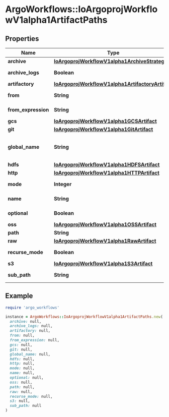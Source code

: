 # ArgoWorkflows::IoArgoprojWorkflowV1alpha1ArtifactPaths

## Properties

| Name | Type | Description | Notes |
| ---- | ---- | ----------- | ----- |
| **archive** | [**IoArgoprojWorkflowV1alpha1ArchiveStrategy**](IoArgoprojWorkflowV1alpha1ArchiveStrategy.md) |  | [optional] |
| **archive_logs** | **Boolean** | ArchiveLogs indicates if the container logs should be archived | [optional] |
| **artifactory** | [**IoArgoprojWorkflowV1alpha1ArtifactoryArtifact**](IoArgoprojWorkflowV1alpha1ArtifactoryArtifact.md) |  | [optional] |
| **from** | **String** | From allows an artifact to reference an artifact from a previous step | [optional] |
| **from_expression** | **String** | FromExpression, if defined, is evaluated to specify the value for the artifact | [optional] |
| **gcs** | [**IoArgoprojWorkflowV1alpha1GCSArtifact**](IoArgoprojWorkflowV1alpha1GCSArtifact.md) |  | [optional] |
| **git** | [**IoArgoprojWorkflowV1alpha1GitArtifact**](IoArgoprojWorkflowV1alpha1GitArtifact.md) |  | [optional] |
| **global_name** | **String** | GlobalName exports an output artifact to the global scope, making it available as &#39;{{io.argoproj.workflow.v1alpha1.outputs.artifacts.XXXX}} and in workflow.status.outputs.artifacts | [optional] |
| **hdfs** | [**IoArgoprojWorkflowV1alpha1HDFSArtifact**](IoArgoprojWorkflowV1alpha1HDFSArtifact.md) |  | [optional] |
| **http** | [**IoArgoprojWorkflowV1alpha1HTTPArtifact**](IoArgoprojWorkflowV1alpha1HTTPArtifact.md) |  | [optional] |
| **mode** | **Integer** | mode bits to use on this file, must be a value between 0 and 0777 set when loading input artifacts. | [optional] |
| **name** | **String** | name of the artifact. must be unique within a template&#39;s inputs/outputs. |  |
| **optional** | **Boolean** | Make Artifacts optional, if Artifacts doesn&#39;t generate or exist | [optional] |
| **oss** | [**IoArgoprojWorkflowV1alpha1OSSArtifact**](IoArgoprojWorkflowV1alpha1OSSArtifact.md) |  | [optional] |
| **path** | **String** | Path is the container path to the artifact | [optional] |
| **raw** | [**IoArgoprojWorkflowV1alpha1RawArtifact**](IoArgoprojWorkflowV1alpha1RawArtifact.md) |  | [optional] |
| **recurse_mode** | **Boolean** | If mode is set, apply the permission recursively into the artifact if it is a folder | [optional] |
| **s3** | [**IoArgoprojWorkflowV1alpha1S3Artifact**](IoArgoprojWorkflowV1alpha1S3Artifact.md) |  | [optional] |
| **sub_path** | **String** | SubPath allows an artifact to be sourced from a subpath within the specified source | [optional] |

## Example

```ruby
require 'argo_workflows'

instance = ArgoWorkflows::IoArgoprojWorkflowV1alpha1ArtifactPaths.new(
  archive: null,
  archive_logs: null,
  artifactory: null,
  from: null,
  from_expression: null,
  gcs: null,
  git: null,
  global_name: null,
  hdfs: null,
  http: null,
  mode: null,
  name: null,
  optional: null,
  oss: null,
  path: null,
  raw: null,
  recurse_mode: null,
  s3: null,
  sub_path: null
)
```


